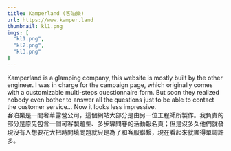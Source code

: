 ```yaml
---
title: Kamperland (客泊樂)
url: https://www.kamper.land
thumbnail: kl1.png
imgs: [
  "kl1.png",
  "kl2.png",
  "kl3.png"
]
---
```

Kamperland is a glamping company, this website is mostly built by the other engineer. I was in charge for the campaign page, which originally comes with a customizable multi-steps questionnaire form. But soon they realized nobody even bother to answer all the questions just to be able to contact the customer service... Now it looks less impressive.<br/>
客泊樂是一間奢華露營公司，這個網站大部分是由另一位工程師所製作。我負責的部分是原先包含一個可客製題型、多步驟問卷的活動報名頁；但是沒多久他們就發現沒有人想要花大把時間填問題就只是為了和客服聯繫，現在看起來就顯得單調許多。